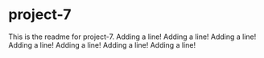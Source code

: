 # project-7

This is the readme for project-7.
Adding a line!
Adding a line!
Adding a line!
Adding a line!
Adding a line!
Adding a line!
Adding a line!

